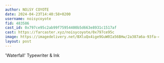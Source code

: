 ```yaml
---
author: NOiSY COYOTE
date: 2024-04-23T14:40:58+0200
username: noisycoyote
fid: 483586
cast_id: 0x797ce95c2ab99f75954400b5d663e8931c1517af
cast: https://farcaster.xyz/noisycoyote/0x797ce95c
image: https://imagedelivery.net/BXluQx4ige9GuW0Ia56BHw/2a387a6a-93fa-4e97-5054-0b9bb65f4700/original
layout: post
---
```


'Waterfall'
Typewriter & Ink

<img src='https://imagedelivery.net/BXluQx4ige9GuW0Ia56BHw/2a387a6a-93fa-4e97-5054-0b9bb65f4700/original' alt='' referrerpolicy='no-referrer'/>
